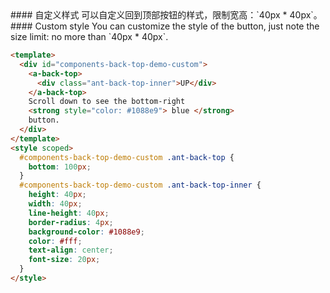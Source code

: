 <cn>
#### 自定义样式
可以自定义回到顶部按钮的样式，限制宽高：`40px * 40px`。
</cn>

<us>
#### Custom style
You can customize the style of the button, just note the size limit: no more than `40px * 40px`.
</us>

```html
<template>
  <div id="components-back-top-demo-custom">
    <a-back-top>
      <div class="ant-back-top-inner">UP</div>
    </a-back-top>
    Scroll down to see the bottom-right
    <strong style="color: #1088e9"> blue </strong>
    button.
  </div>
</template>
<style scoped>
  #components-back-top-demo-custom .ant-back-top {
    bottom: 100px;
  }
  #components-back-top-demo-custom .ant-back-top-inner {
    height: 40px;
    width: 40px;
    line-height: 40px;
    border-radius: 4px;
    background-color: #1088e9;
    color: #fff;
    text-align: center;
    font-size: 20px;
  }
</style>
```
